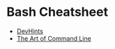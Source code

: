 # Bash Cheatsheet

- [DevHints](https://devhints.io/bash)
- [The Art of Command Line](https://github.com/jlevy/the-art-of-command-line)

